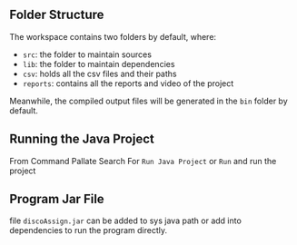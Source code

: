 ## Folder Structure

The workspace contains two folders by default, where:

- `src`: the folder to maintain sources
- `lib`: the folder to maintain dependencies
- `csv`: holds all the csv files and their paths
- `reports`: contains all the reports and video of the project

Meanwhile, the compiled output files will be generated in the `bin` folder by default.

## Running the Java Project 

From Command Pallate Search For `Run Java Project` or `Run` and run the project 

## Program Jar File

file `discoAssign.jar` can be added to sys java path or add into dependencies to run the program directly.

